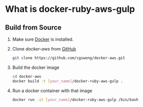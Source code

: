 # What is docker-ruby-aws-gulp

## Build from Source
1. Make sure [Docker](https://www.docker.com) is installed.

2. Clone _docker-aws_ from [GitHub](https://github.com/cgswong/docker-aws)

   ```sh
   git clone https://github.com/cgswong/docker-aws.git
   ```

3. Build the docker image

   ```sh
   cd docker-aws
   docker build -t [your_name]/docker-ruby-aws-gulp .
   ```

4. Run a docker container with that image

   ```sh
   docker run -it [your_name]/docker-ruby-aws-gulp /bin/bash
   ```
